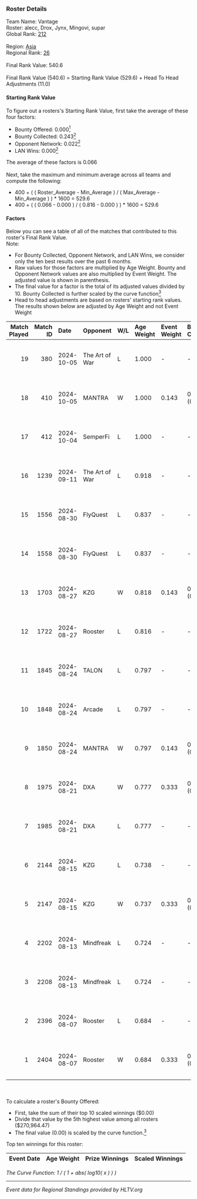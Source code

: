 ### Roster Details<br />
Team Name: Vantage<br />
Roster: alecc, Drox, Jynx, Mingovi, supar<br />
Global Rank: [212](../../standings_global_2024_10_23.md)<br />
<br />
Region: [Asia]( ../../standings_asia_2024_10_23.md)<br />
Regional Rank: [26]( ../../standings_asia_2024_10_23.md)<br />
<br />
Final Rank Value:  540.6<br />
<br />
Final Rank Value (540.6) = Starting Rank Value (529.6) + Head To Head Adjustments (11.0)<br />

#### Starting Rank Value<br />
To figure out a rosters's Starting Rank Value, first take the average of these four factors:<br />
- Bounty Offered: 0.000[<sup>1</sup>](#table2)
- Bounty Collected: 0.243[<sup>2</sup>](#table1)
- Opponent Network: 0.022[<sup>2</sup>](#table1)
- LAN Wins: 0.000[<sup>2</sup>](#table1)

The average of these factors is 0.066<br />
<br />
Next, take the maximum and minimum average across all teams and compute the following:<br />
- 400 + ( ( Roster_Average - Min_Average ) / ( Max_Average - Min_Average ) ) * 1600 = 529.6
- 400 + ( ( 0.066 - 0.000 ) / ( 0.816 - 0.000 ) ) * 1600 = 529.6


#### Factors<br />
Below you can see a table of all of the matches that contributed to this roster's Final Rank Value.<br />
Note:<br />

- For Bounty Collected, Opponent Network, and LAN Wins, we consider only the ten best results over the past 6 months.
- Raw values for those factors are multiplied by Age Weight. Bounty and Opponent Network values are also multiplied by Event Weight. The adjusted value is shown in parenthesis.
- The final value for a factor is the total of its adjusted values divided by 10. Bounty Collected is further scaled by the curve function[<sup>3</sup>](#curveFunction)
- Head to head adjustments are based on rosters' starting rank values. The results shown below are adjusted by Age Weight and not Event Weight
<span id="table1"></span><br />


| Match Played | Match ID | Date       | Opponent       | W/L | Age Weight | Event Weight | Bounty Collected | Opponent Network | LAN Wins  | H2H Adj. | Roster                             |
| -: | -: | :- | :- | :- | :- | :- | :- | :- | :- | -: | :- |
|           19 |      380 | 2024-10-05 | The Art of War | L   | 1.000      | -            | -                | -                | -         |    -7.96 | alecc, Drox, Jynx, Mingovi, supar  |
|           18 |      410 | 2024-10-05 | MANTRA         | W   | 1.000      | 0.143        | 0.001 (0.000)    | 0.096 (0.014)    | 0 (0.000) |    18.90 | alecc, Drox, Jynx, Mingovi, supar  |
|           17 |      412 | 2024-10-04 | SemperFi       | L   | 1.000      | -            | -                | -                | -         |   -17.09 | alecc, Drox, Jynx, Mingovi, supar  |
|           16 |     1239 | 2024-09-11 | The Art of War | L   | 0.918      | -            | -                | -                | -         |    -7.62 | alecc, Drox, Jynx, N1ghtraid, nauh |
|           15 |     1556 | 2024-08-30 | FlyQuest       | L   | 0.837      | -            | -                | -                | -         |    -0.47 | alecc, Drox, Jynx, N1ghtraid, nauh |
|           14 |     1558 | 2024-08-30 | FlyQuest       | L   | 0.837      | -            | -                | -                | -         |    -0.48 | alecc, Drox, Jynx, N1ghtraid, nauh |
|           13 |     1703 | 2024-08-27 | KZG            | W   | 0.818      | 0.143        | 0.003 (0.000)    | 0.193 (0.023)    | 0 (0.000) |    17.50 | alecc, Drox, Jynx, N1ghtraid, nauh |
|           12 |     1722 | 2024-08-27 | Rooster        | L   | 0.816      | -            | -                | -                | -         |    -5.60 | alecc, Drox, Jynx, N1ghtraid, nauh |
|           11 |     1845 | 2024-08-24 | TALON          | L   | 0.797      | -            | -                | -                | -         |   -10.79 | alecc, Drox, Jynx, N1ghtraid, nauh |
|           10 |     1848 | 2024-08-24 | Arcade         | L   | 0.797      | -            | -                | -                | -         |    -9.49 | alecc, Drox, Jynx, N1ghtraid, nauh |
|            9 |     1850 | 2024-08-24 | MANTRA         | W   | 0.797      | 0.143        | 0.001 (0.000)    | 0.096 (0.011)    | 0 (0.000) |    15.05 | alecc, Drox, Jynx, N1ghtraid, nauh |
|            8 |     1975 | 2024-08-21 | DXA            | W   | 0.777      | 0.333        | 0.002 (0.001)    | 0.221 (0.057)    | 0 (0.000) |    16.41 | alecc, Drox, Jynx, N1ghtraid, nauh |
|            7 |     1985 | 2024-08-21 | DXA            | L   | 0.777      | -            | -                | -                | -         |    -7.99 | alecc, Drox, Jynx, N1ghtraid, nauh |
|            6 |     2144 | 2024-08-15 | KZG            | L   | 0.738      | -            | -                | -                | -         |    -7.01 | alecc, Drox, Jynx, N1ghtraid, nauh |
|            5 |     2147 | 2024-08-15 | KZG            | W   | 0.737      | 0.333        | 0.003 (0.001)    | 0.193 (0.048)    | 0 (0.000) |    16.64 | alecc, Drox, Jynx, N1ghtraid, nauh |
|            4 |     2202 | 2024-08-13 | Mindfreak      | L   | 0.724      | -            | -                | -                | -         |    -5.05 | alecc, Drox, Jynx, N1ghtraid, nauh |
|            3 |     2208 | 2024-08-13 | Mindfreak      | L   | 0.724      | -            | -                | -                | -         |    -5.28 | alecc, Drox, Jynx, N1ghtraid, nauh |
|            2 |     2396 | 2024-08-07 | Rooster        | L   | 0.684      | -            | -                | -                | -         |    -5.32 | alecc, Drox, Jynx, N1ghtraid, nauh |
|            1 |     2404 | 2024-08-07 | Rooster        | W   | 0.684      | 0.333        | 0.025 (0.006)    | 0.281 (0.064)    | 0 (0.000) |    16.63 | alecc, Drox, Jynx, N1ghtraid, nauh |

<br />
<span id="table2"></span><br />
To calculate a roster's Bounty Offered:<br />

- First, take the sum of their top 10 scaled winnings ($0.00)
- Divide that value by the 5th highest value among all rosters ($270,964.47)
- The final value (0.00) is scaled by the curve function.[<sup>3</sup>](#curveFunction)

Top ten winnings for this roster:<br />

| Event Date | Age Weight | Prize Winnings | Scaled Winnings |
| :- | -: | :- | :- |


<span id="curveFunction"></span>_The Curve Function: 1 / ( 1 + abs( log10( x ) ) )_<br />

---
_Event data for Regional Standings provided by HLTV.org_<br />
